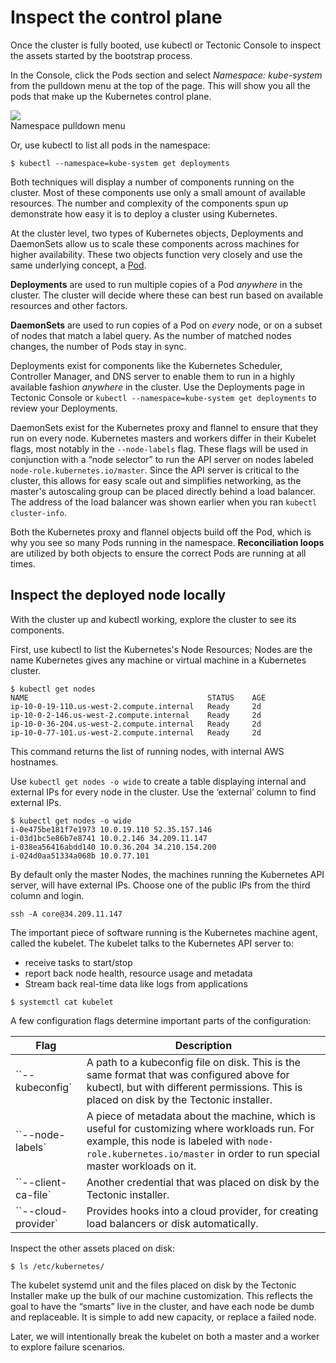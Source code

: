 # Inspect the control plane

Once the cluster is fully booted, use kubectl or Tectonic Console to inspect the assets started by the bootstrap process.

In the Console, click the Pods section and select *Namespace: kube-system* from the pulldown menu at the top of the page. This will show you all the pods that make up the Kubernetes control plane.

<div class="row">
  <div class="col-lg-8 col-lg-offset-2 col-md-10 col-md-offset-1 col-sm-12 col-xs-12">
    <img src="/img/PodNamespaceMenu.png">
    <div class="co-m-screenshot-caption">Namespace pulldown menu</div>
  </div>
</div>

Or, use kubectl to list all pods in the namespace:

```
$ kubectl --namespace=kube-system get deployments
```

Both techniques will display a number of components running on the cluster. Most of these components use only a small amount of available resources. The number and complexity of the components spun up demonstrate how easy it is to deploy a cluster using Kubernetes.

At the cluster level, two types of Kubernetes objects, Deployments and DaemonSets allow us to scale these components across machines for higher availability. These two objects function very closely and use the same underlying concept, a [Pod][pod].

**Deployments** are used to run multiple copies of a Pod _anywhere_ in the cluster. The cluster will decide where these can best run based on available resources and other factors.

**DaemonSets** are used to run copies of a Pod on _every_ node, or on a subset of nodes that match a label query. As the number of matched nodes changes, the number of Pods stay in sync.

Deployments exist for components like the Kubernetes Scheduler, Controller Manager, and DNS server to enable them to run in a highly available fashion _anywhere_ in the cluster. Use the Deployments page in Tectonic Console or `kubectl --namespace=kube-system get deployments` to review your Deployments.

DaemonSets exist for the Kubernetes proxy and flannel to ensure that they run on every node. Kubernetes masters and workers differ in their Kubelet flags, most notably in the `--node-labels` flag. These flags will be used in conjunction with a “node selector” to run the API server on nodes labeled `node-role.kubernetes.io/master`. Since the API server is critical to the cluster, this allows for easy scale out and simplifies networking, as the master's autoscaling group can be placed directly behind a load balancer. The address of the load balancer was shown earlier when you ran `kubectl cluster-info`.

Both the Kubernetes proxy and flannel objects build off the Pod, which is why you see so many Pods running in the namespace. **Reconciliation loops**  are utilized by both objects to ensure the correct Pods are running at all times.

## Inspect the deployed node locally

With the cluster up and kubectl working, explore the cluster to see its components.

First, use kubectl to list the Kubernetes's Node Resources; Nodes are the name Kubernetes gives any machine or virtual machine in a Kubernetes cluster.

```
$ kubectl get nodes
NAME                                        STATUS    AGE
ip-10-0-19-110.us-west-2.compute.internal   Ready     2d
ip-10-0-2-146.us-west-2.compute.internal    Ready     2d
ip-10-0-36-204.us-west-2.compute.internal   Ready     2d
ip-10-0-77-101.us-west-2.compute.internal   Ready     2d
```

This command returns the list of running nodes, with internal AWS hostnames.

Use `kubectl get nodes -o wide` to create a table displaying internal and external IPs for every node in the cluster. Use the ‘external’ column to find external IPs.

```
$ kubectl get nodes -o wide
i-0e475be181f7e1973 10.0.19.110 52.35.157.146
i-03d1bc5e86b7e8741 10.0.2.146 34.209.11.147
i-038ea56416abdd140 10.0.36.204 34.210.154.200
i-024d0aa51334a068b 10.0.77.101
```

By default only the master Nodes, the machines running the Kubernetes API server, will have external IPs. Choose one of the public IPs from the third column and login.

```
ssh -A core@34.209.11.147
```

The important piece of software running is the Kubernetes machine agent, called the kubelet. The  kubelet talks to the Kubernetes API server to:
* receive tasks to start/stop
* report back node health, resource usage and metadata
* Stream back real-time data like logs from applications

```
$ systemctl cat kubelet
```

A few configuration flags determine important parts of the configuration:

|Flag   	|Description   	|
|---	|---	|
|``--kubeconfig`   	|A path to a kubeconfig file on disk. This is the same format that was configured above for kubectl, but with different permissions. This is placed on disk by the Tectonic installer.   	|
|``--node-labels`   	|A piece of metadata about the machine, which is useful for customizing where workloads run. For example, this node is labeled with `node-role.kubernetes.io/master` in order to run special master workloads on it.   	|
|``--client-ca-file`   	|Another credential that was placed on disk by the Tectonic installer.   	|
|``--cloud-provider`   	|Provides hooks into a cloud provider, for creating load balancers or disk automatically.   	|

Inspect the other assets placed on disk:

```
$ ls /etc/kubernetes/
```

The kubelet systemd unit and the files placed on disk by the Tectonic Installer make up the bulk of our machine customization. This reflects the goal to have the “smarts” live in the cluster, and have each node be dumb and replaceable. It is simple to add new capacity, or replace a failed node.

Later, we will intentionally break the kubelet on both a master and a worker to explore failure scenarios.

[pod]: https://coreos.com/kubernetes/docs/latest/pods.html
